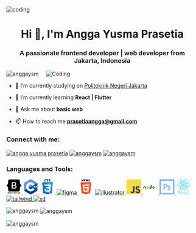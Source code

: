 <img alt="coding" src="https://user-images.githubusercontent.com/10498744/210012254-234538ff-d198-48aa-8964-37e6fd45d227.gif" />


<h1 align="center">Hi 👋, I'm Angga Yusma Prasetia</h1>
<h3 align="center">A passionate frontend developer | web developer from Jakarta, Indonesia</h3>
<img align="right" alt="Coding" width="400" src="https://media.tenor.com/OjVjDqcWaIoAAAAd/stray-coding.gif" />

<p align="left"> <img src="https://komarev.com/ghpvc/?username=anggaysm&label=Profile%20views&color=0e75b6&style=flat" alt="anggaysm" /> </p>

- 🔭 I’m currently studying on [Politeknik Negeri Jakarta](https://pnj.ac.id/)

- 🌱 I’m currently learning **React | Flutter**

- 💬 Ask me about **basic web**

- 📫 How to reach me **prasetiaangga@gmail.com**

<h3 align="left">Connect with me:</h3>
<p align="left">
<a href="https://linkedin.com/in/angga yusma prasetia" target="blank"><img align="center" src="https://raw.githubusercontent.com/rahuldkjain/github-profile-readme-generator/master/src/images/icons/Social/linked-in-alt.svg" alt="angga yusma prasetia" height="30" width="40" /></a>
<a href="https://instagram.com/anggaysm" target="blank"><img align="center" src="https://raw.githubusercontent.com/rahuldkjain/github-profile-readme-generator/master/src/images/icons/Social/instagram.svg" alt="anggaysm" height="30" width="40" /></a>
<a href="https://dribbble.com/anggaysm" target="blank"><img align="center" src="https://raw.githubusercontent.com/rahuldkjain/github-profile-readme-generator/master/src/images/icons/Social/dribbble.svg" alt="anggaysm" height="30" width="40" /></a>
</p>

<h3 align="left">Languages and Tools:</h3>
<p align="left"> <a href="https://getbootstrap.com" target="_blank" rel="noreferrer"> <img src="https://raw.githubusercontent.com/devicons/devicon/master/icons/bootstrap/bootstrap-plain-wordmark.svg" alt="bootstrap" width="40" height="40"/> </a> <a href="https://www.w3schools.com/cpp/" target="_blank" rel="noreferrer"> <img src="https://raw.githubusercontent.com/devicons/devicon/master/icons/cplusplus/cplusplus-original.svg" alt="cplusplus" width="40" height="40"/> </a> <a href="https://www.w3schools.com/css/" target="_blank" rel="noreferrer"> <img src="https://raw.githubusercontent.com/devicons/devicon/master/icons/css3/css3-original-wordmark.svg" alt="css3" width="40" height="40"/> </a> <a href="https://www.figma.com/" target="_blank" rel="noreferrer"> <img src="https://www.vectorlogo.zone/logos/figma/figma-icon.svg" alt="figma" width="40" height="40"/> </a> <a href="https://www.w3.org/html/" target="_blank" rel="noreferrer"> <img src="https://raw.githubusercontent.com/devicons/devicon/master/icons/html5/html5-original-wordmark.svg" alt="html5" width="40" height="40"/> </a> <a href="https://www.adobe.com/in/products/illustrator.html" target="_blank" rel="noreferrer"> <img src="https://www.vectorlogo.zone/logos/adobe_illustrator/adobe_illustrator-icon.svg" alt="illustrator" width="40" height="40"/> </a> <a href="https://developer.mozilla.org/en-US/docs/Web/JavaScript" target="_blank" rel="noreferrer"> <img src="https://raw.githubusercontent.com/devicons/devicon/master/icons/javascript/javascript-original.svg" alt="javascript" width="40" height="40"/> </a> <a href="https://nodejs.org" target="_blank" rel="noreferrer"> <img src="https://raw.githubusercontent.com/devicons/devicon/master/icons/nodejs/nodejs-original-wordmark.svg" alt="nodejs" width="40" height="40"/> </a> <a href="https://www.photoshop.com/en" target="_blank" rel="noreferrer"> <img src="https://raw.githubusercontent.com/devicons/devicon/master/icons/photoshop/photoshop-line.svg" alt="photoshop" width="40" height="40"/> </a> <a href="https://reactjs.org/" target="_blank" rel="noreferrer"> <img src="https://raw.githubusercontent.com/devicons/devicon/master/icons/react/react-original-wordmark.svg" alt="react" width="40" height="40"/> </a> <a href="https://tailwindcss.com/" target="_blank" rel="noreferrer"> <img src="https://www.vectorlogo.zone/logos/tailwindcss/tailwindcss-icon.svg" alt="tailwind" width="40" height="40"/> </a> <a href="https://www.adobe.com/products/xd.html" target="_blank" rel="noreferrer"> <img src="https://cdn.worldvectorlogo.com/logos/adobe-xd.svg" alt="xd" width="40" height="40"/> </a> </p>

<p><img align="left" src="https://github-readme-stats.vercel.app/api/top-langs?username=anggaysm&show_icons=true&locale=en&layout=compact" alt="anggaysm" /></p>

<p>&nbsp;<img align="center" src="https://github-readme-stats.vercel.app/api?username=anggaysm&show_icons=true&locale=en" alt="anggaysm" /></p>

<p><img align="center" src="https://github-readme-streak-stats.herokuapp.com/?user=anggaysm&" alt="anggaysm" /></p>

